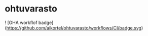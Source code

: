 # ohtuvarasto

! [GHA workflof badge] (https://github.com/aikortel/ohtuvarasto/workflows/CI/badge.svg)
